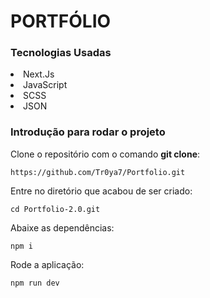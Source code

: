 # PORTFÓLIO

### Tecnologias Usadas
<li>Next.Js</li>
<li>JavaScript</li>
<li>SCSS</li>
<li>JSON</li>

### Introdução para rodar o projeto
Clone o repositório com o comando **git clone**:
```
https://github.com/Tr0ya7/Portfolio.git
```
Entre no diretório que acabou de ser criado:
```
cd Portfolio-2.0.git
```
Abaixe as dependências:
```
npm i
```
Rode a aplicação:
```
npm run dev
```
